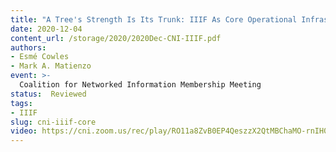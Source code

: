 ```yaml
---
title: "A Tree's Strength Is Its Trunk: IIIF As Core Operational Infrastructure"
date: 2020-12-04
content_url: /storage/2020/2020Dec-CNI-IIIF.pdf
authors:
- Esmé Cowles
- Mark A. Matienzo
event: >-
  Coalition for Networked Information Membership Meeting
status:  Reviewed
tags:
- IIIF
slug: cni-iiif-core
video: https://cni.zoom.us/rec/play/RO11a8ZvB0EP4QeszzX2QtMBChaMO-rnIH0sC6SycWrKQi9-iphiT0TrCOzsJGijJ6tvdlEP0PP1D9he.ftw9gzFgD7ua8TIU
---
```

